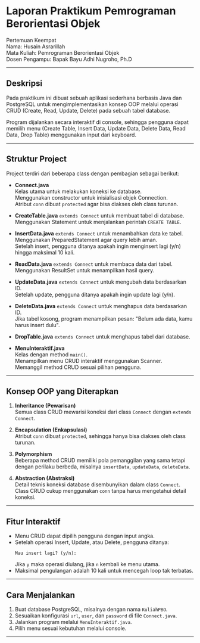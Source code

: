 # Laporan Praktikum Pemrograman Berorientasi Objek  
Pertemuan Keempat  
Nama: Husain Asrarillah  
Mata Kuliah: Pemrograman Berorientasi Objek  
Dosen Pengampu: Bapak Bayu Adhi Nugroho, Ph.D  

---

## Deskripsi
Pada praktikum ini dibuat sebuah aplikasi sederhana berbasis Java dan PostgreSQL untuk mengimplementasikan konsep OOP melalui operasi CRUD (Create, Read, Update, Delete) pada sebuah tabel database.  

Program dijalankan secara interaktif di console, sehingga pengguna dapat memilih menu (Create Table, Insert Data, Update Data, Delete Data, Read Data, Drop Table) menggunakan input dari keyboard.  

---

## Struktur Project
Project terdiri dari beberapa class dengan pembagian sebagai berikut:

- **Connect.java**  
  Kelas utama untuk melakukan koneksi ke database.  
  Menggunakan constructor untuk inisialisasi objek Connection.  
  Atribut `conn` dibuat `protected` agar bisa diakses oleh class turunan.  

- **CreateTable.java** `extends Connect`
  untuk membuat tabel di database.  
  Menggunakan Statement untuk menjalankan perintah `CREATE TABLE`.  

- **InsertData.java** `extends Connect`
  untuk menambahkan data ke tabel.  
  Menggunakan PreparedStatement agar query lebih aman.  
  Setelah insert, pengguna ditanya apakah ingin menginsert lagi (y/n) hingga maksimal 10 kali.  

- **ReadData.java** `extends Connect` 
  untuk membaca data dari tabel.  
  Menggunakan ResultSet untuk menampilkan hasil query.  

- **UpdateData.java** `extends Connect`
  untuk mengubah data berdasarkan ID.  
  Setelah update, pengguna ditanya apakah ingin update lagi (y/n).  

- **DeleteData.java** `extends Connect`
  untuk menghapus data berdasarkan ID.  
  Jika tabel kosong, program menampilkan pesan: "Belum ada data, kamu harus insert dulu".  

- **DropTable.java** `extends Connect` 
  untuk menghapus tabel dari database.  

- **MenuInteraktif.java**  
  Kelas dengan method `main()`.  
  Menampilkan menu CRUD interaktif menggunakan Scanner.  
  Memanggil method CRUD sesuai pilihan pengguna.  

---

## Konsep OOP yang Diterapkan
1. **Inheritance (Pewarisan)**  
   Semua class CRUD mewarisi koneksi dari class `Connect` dengan `extends Connect`.  

2. **Encapsulation (Enkapsulasi)**  
   Atribut `conn` dibuat `protected`, sehingga hanya bisa diakses oleh class turunan.  

3. **Polymorphism**  
   Beberapa method CRUD memiliki pola pemanggilan yang sama tetapi dengan perilaku berbeda, misalnya `insertData`, `updateData`, `deleteData`.  

4. **Abstraction (Abstraksi)**  
   Detail teknis koneksi database disembunyikan dalam class `Connect`. Class CRUD cukup menggunakan `conn` tanpa harus mengetahui detail koneksi.  

---

## Fitur Interaktif
- Menu CRUD dapat dipilih pengguna dengan input angka.  
- Setelah operasi Insert, Update, atau Delete, pengguna ditanya:  
  ```
  Mau insert lagi? (y/n):
  ```  
  Jika `y` maka operasi diulang, jika `n` kembali ke menu utama.  
- Maksimal pengulangan adalah 10 kali untuk mencegah loop tak terbatas.  

---

## Cara Menjalankan
1. Buat database PostgreSQL, misalnya dengan nama `KuliahPBO`.  
2. Sesuaikan konfigurasi `url`, `user`, dan `password` di file `Connect.java`.  
3. Jalankan program melalui `MenuInteraktif.java`.  
4. Pilih menu sesuai kebutuhan melalui console.  

---
